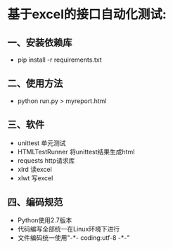 # 基于excel的接口自动化测试:

## 一、安装依赖库
* pip install -r requirements.txt

## 二、使用方法
* python run.py > myreport.html

## 三、软件
* unittest 单元测试
* HTMLTestRunner 将unittest结果生成html
* requests http请求库
* xlrd 读excel
* xlwt 写excel

## 四、编码规范
* Python使用2.7版本
* 代码编写全部统一在Linux环境下进行 
* 文件编码统一使用"-\*- coding:utf-8 -\*-"
